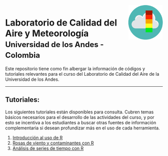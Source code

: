 <img src="IMG/air-quality-icon.png" align="right" width="110">

# Laboratorio de Calidad del Aire y Meteorología <font size="5"> Universidad de los Andes  - Colombia </font> 

Este repositorio tiene como fin albergar la información de códigos y tutoriales relevantes para el curso del Laboratorio de Calidad del Aire de la Universidad de los Andes.

---

## Tutoriales:
Los siguientes tutoriales están disponibles para consulta. Cubren temas básicos necesarios para el desarrollo de las actividades del curso, y por esto se incentiva a los estudiantes a buscar otras fuentes de información complementaria si desean profundizar más en el uso de cada herramienta.

1. [Introducción al uso de R](Tutoriales/introduccion_uso_R.md)
2. [Rosas de viento y contaminantes con R](Tutoriales/rosas_viento_contaminantes.md)
3. [Análisis de series de tiempo con R](Tutoriales/series_tiempo.md)